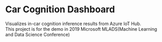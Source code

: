 # Car Cognition Dashboard
Visualizes in-car cognition inference results from Azure IoT Hub.  
This project is for the demo in 2019 Microsoft MLADS(Machine Learning and Data Science Conference)
